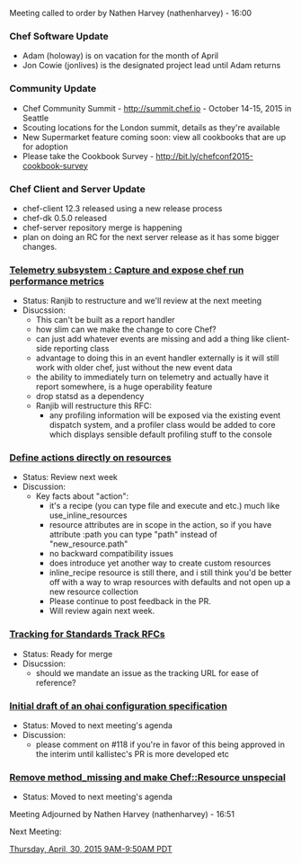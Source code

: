 Meeting called to order by Nathen Harvey (nathenharvey) - 16:00

### Chef Software Update
* Adam (holoway) is on vacation for the month of April
* Jon Cowie (jonlives) is the designated project lead until Adam returns

### Community Update
* Chef Community Summit - http://summit.chef.io - October 14-15, 2015 in Seattle
* Scouting locations for the London summit, details as they're available
* New Supermarket feature coming soon: view all cookbooks that are up for adoption
* Please take the Cookbook Survey - http://bit.ly/chefconf2015-cookbook-survey

### Chef Client and Server Update
* chef-client 12.3 released using a new release process
* chef-dk 0.5.0 released
* chef-server repository merge is happening
* plan on doing an RC for the next server release as it has some bigger changes.


### [Telemetry subsystem : Capture and expose chef run performance metrics](https://github.com/chef/chef-rfc/pull/120)
* Status:  Ranjib to restructure and we'll review at the next meeting
* Disucssion:
  * This can't be built as a report handler
  * how slim can we make the change to core Chef?
  * can just add whatever events are missing and add a thing like client-side reporting class
  * advantage to doing this in an event handler externally is it will still work with older chef, just without the new event data
  * the ability to immediately turn on telemetry and actually have it report somewhere, is a huge operability feature
  * drop statsd as a dependency
  * Ranjib will restructure this RFC:
    * any profiling information will be exposed via the existing event dispatch system, and a profiler class would be added to core which displays sensible default profiling stuff to the console

### [Define actions directly on resources](https://github.com/chef/chef-rfc/pull/121)
* Status:  Review next week
* Discussion:
  * Key facts about "action":
    * it's a recipe (you can type file and execute and etc.) much like use_inline_resources
    * resource attributes are in scope in the action, so if you have attribute :path you can type "path" instead of "new_resource.path"
    * no backward compatibility issues
    * does introduce yet another way to create custom resources
    * inline_recipe resource is still there, and i still think you'd be better off with a way to wrap resources with defaults and not open up a new resource collection
    * Please continue to post feedback in the PR.
    * Will review again next week.

### [Tracking for Standards Track RFCs](https://github.com/chef/chef-rfc/pull/106)
* Status:  Ready for merge
* Disucssion:
  * should we mandate an issue as the tracking URL for ease of reference?

### [Initial draft of an ohai configuration specification](https://github.com/chef/chef-rfc/pull/118)
* Status:  Moved to next meeting's agenda
* Discussion:
  * please comment on #118 if you're in favor of this being approved in the interim until kallistec's PR is more developed etc

### [Remove method_missing and make Chef::Resource unspecial](https://github.com/chef/chef-rfc/pull/117)
* Status:  Moved to next meeting's agenda

Meeting Adjourned by Nathen Harvey (nathenharvey) - 16:51


Next Meeting:

[Thursday, April, 30, 2015 9AM-9:50AM PDT](http://www.timeanddate.com/worldclock/fixedtime.html?msg=%23chef-hacking+developers%27+meeting&iso=20150430T12&p1=419&am=50)